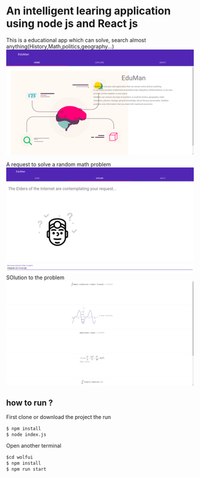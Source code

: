 # An intelligent learing application using node js and React js 

This is a educational app which can solve, search almost anything(History,Math,politics,geography...)
![Image description](./screenshorts/home.png)

A request to solve a random math problem 
![Image description](./screenshorts/query.png)
SOlution to the problem
![Image description](./screenshorts/res.png)

## how to run ?
First clone or download the project the run
```
$ npm install
$ node index.js
```
Open another terminal 
```
$cd wolfui
$ npm install
$ npm run start
```